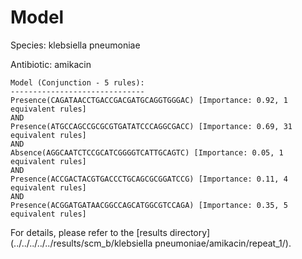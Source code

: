
# Model

Species: klebsiella pneumoniae

Antibiotic: amikacin

```
Model (Conjunction - 5 rules):
------------------------------
Presence(CAGATAACCTGACCGACGATGCAGGTGGGAC) [Importance: 0.92, 1 equivalent rules]
AND
Presence(ATGCCAGCCGCGCGTGATATCCCAGGCGACC) [Importance: 0.69, 31 equivalent rules]
AND
Absence(AGGCAATCTCCGCATCGGGGTCATTGCAGTC) [Importance: 0.05, 1 equivalent rules]
AND
Presence(ACCGACTACGTGACCCTGCAGCGCGGATCCG) [Importance: 0.11, 4 equivalent rules]
AND
Presence(ACGGATGATAACGGCCAGCATGGCGTCCAGA) [Importance: 0.35, 5 equivalent rules]

```

For details, please refer to the [results directory](../../../../../results/scm_b/klebsiella pneumoniae/amikacin/repeat_1/).

